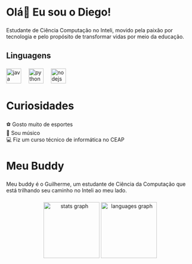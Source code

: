
<h1 align="left">Olá👋 Eu sou o Diego!</h1>

###

<p align="left">Estudante de Ciência Computação no Inteli, movido pela paixão por tecnologia e pelo propósito de transformar vidas por meio da educação.</p>

###

<h2 align="left">Linguagens</h2>

###

<div align="left">
  <img src="https://cdn.jsdelivr.net/gh/devicons/devicon/icons/java/java-original.svg" height="40" alt="java logo"  />
  <img width="12" />
  <img src="https://cdn.jsdelivr.net/gh/devicons/devicon/icons/python/python-original.svg" height="40" alt="python logo"  />
  <img width="12" />
  <img src="https://cdn.jsdelivr.net/gh/devicons/devicon/icons/nodejs/nodejs-original.svg" height="40" alt="nodejs logo"  />
</div>

###

<h1 align="left">Curiosidades</h1>

###

<p align="left">⚽️ Gosto muito de esportes<br>🎸 Sou músico<br>💻 Fiz um curso técnico de informática no CEAP</p>

###

<h1 align="left">Meu Buddy</h1>

###

<p align="left">Meu buddy é o Guilherme, um estudante de Ciência da Computação que está trilhando seu caminho no Inteli ao meu lado.</p>

###


<div align="center">
  <img src="https://github-readme-stats.vercel.app/api?username=diegofsiilva&hide_title=false&hide_rank=false&show_icons=true&include_all_commits=true&count_private=true&disable_animations=false&theme=dracula&locale=en&hide_border=false&order=1" height="150" alt="stats graph"  />
  <img src="https://github-readme-stats.vercel.app/api/top-langs?username=diegofsiilva&locale=en&hide_title=false&layout=compact&card_width=320&langs_count=5&theme=dracula&hide_border=false&order=2" height="150" alt="languages graph"  />
</div>











